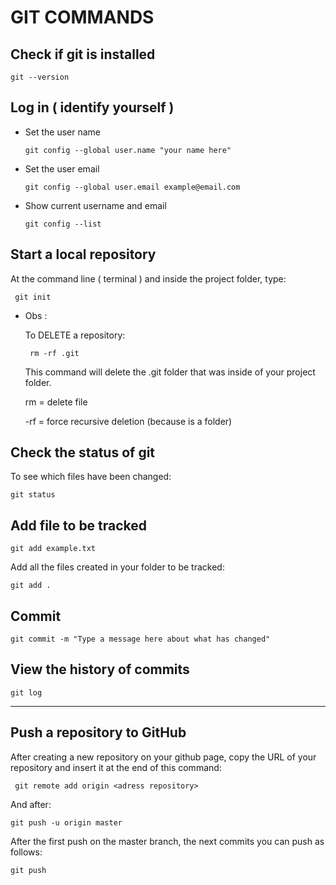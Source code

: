 # GIT COMMANDS

## Check if git is installed

`git --version`

## Log  in  ( identify yourself )

* Set the user name
  
  `git config --global user.name "your name here"`

* Set the user email

  `git config --global user.email example@email.com`

* Show current username and email

   `git config --list`

## Start a local repository

 At the command line ( terminal ) and inside the project folder, type:

   ` git init`

- Obs :
 
   To DELETE a repository:

   ` rm -rf .git`

   This command will delete the .git folder that was inside of your project folder.

   rm = delete file

   -rf = force recursive deletion (because is a folder)

## Check the status of git

To see which files have been changed:

`git status`

## Add file to be tracked

`git add example.txt`

Add all the files created in your folder to be tracked:

`git add .`

## Commit

`git commit -m "Type a message here about what has changed"`


## View the history of commits

 `git log`

 ---

 ## Push a repository to GitHub
After creating a new repository on your github page, copy the URL of your repository and insert it at the end of this command:

` git remote add origin <adress repository>`

 And after:
 
 `git push -u origin master`

After the first push on the master branch, the next commits you can push as follows:

 `git push`

 



